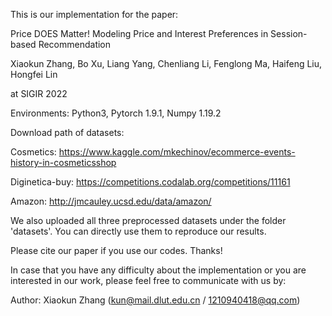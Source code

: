 This is our implementation for the paper:

Price DOES Matter! Modeling Price and Interest Preferences in Session-based Recommendation 

Xiaokun Zhang, Bo Xu, Liang Yang, Chenliang Li, Fenglong Ma, Haifeng Liu, Hongfei Lin

at SIGIR 2022

Environments: Python3, Pytorch 1.9.1, Numpy 1.19.2

Download path of datasets:

  Cosmetics: https://www.kaggle.com/mkechinov/ecommerce-events-history-in-cosmeticsshop
  
  Diginetica-buy: https://competitions.codalab.org/competitions/11161
  
  Amazon: http://jmcauley.ucsd.edu/data/amazon/
  

We also uploaded all three preprocessed datasets under the folder 'datasets'. You can directly use them to reproduce our results.

Please cite our paper if you use our codes. Thanks!

In case that you have any difficulty about the implementation or you are interested in our work,  please feel free to communicate with us by:

Author: Xiaokun Zhang (kun@mail.dlut.edu.cn / 1210940418@qq.com)
